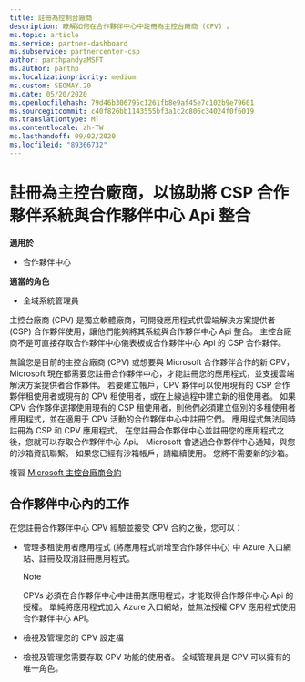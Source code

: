 ```yaml
---
title: 註冊為控制台廠商
description: 瞭解如何在合作夥伴中心中註冊為主控台廠商 (CPV) 。
ms.topic: article
ms.service: partner-dashboard
ms.subservice: partnercenter-csp
author: parthpandyaMSFT
ms.author: parthp
ms.localizationpriority: medium
ms.custom: SEOMAY.20
ms.date: 05/20/2020
ms.openlocfilehash: 79d46b306795c1261fb8e9af45e7c102b9e79601
ms.sourcegitcommit: c40f826bb1143555bf3a1c2c806c34024f0f6019
ms.translationtype: MT
ms.contentlocale: zh-TW
ms.lasthandoff: 09/02/2020
ms.locfileid: "89366732"
---
```

# <a name="enroll-as-a-control-panel-vendor-to-help-integrate-csp-partner-systems-with-partner-center-apis"></a>註冊為主控台廠商，以協助將 CSP 合作夥伴系統與合作夥伴中心 Api 整合

**適用於**

- 合作夥伴中心

**適當的角色**

- 全域系統管理員

主控台廠商 (CPV) 是獨立軟體廠商，可開發應用程式供雲端解決方案提供者 (CSP) 合作夥伴使用，讓他們能夠將其系統與合作夥伴中心 Api 整合。 主控台廠商不是可直接存取合作夥伴中心儀表板或合作夥伴中心 Api 的 CSP 合作夥伴。

無論您是目前的主控台廠商 (CPV) 或想要與 Microsoft 合作夥伴合作的新 CPV，Microsoft 現在都需要您註冊合作夥伴中心，才能註冊您的應用程式，並支援雲端解決方案提供者合作夥伴。 若要建立帳戶，CPV 夥伴可以使用現有的 CSP 合作夥伴租使用者或現有的 CPV 租使用者，或在上線過程中建立新的租使用者。 如果 CPV 合作夥伴選擇使用現有的 CSP 租使用者，則他們必須建立個別的多租使用者應用程式，並在適用于 CPV 活動的合作夥伴中心中註冊它們。 應用程式無法同時註冊為 CSP 和 CPV 應用程式。 在您註冊合作夥伴中心並註冊您的應用程式之後，您就可以存取合作夥伴中心 Api。  Microsoft 會透過合作夥伴中心通知，與您的沙箱資訊聯繫。 如果您已經有沙箱帳戶，請繼續使用。 您將不需要新的沙箱。

複習 [Microsoft 主控台廠商合約](https://go.microsoft.com/fwlink/?linkid=2055198)


## <a name="working-in-partner-center"></a>合作夥伴中心內的工作
在您註冊合作夥伴中心 CPV 經驗並接受 CPV 合約之後，您可以：

- 管理多租使用者應用程式 (將應用程式新增至合作夥伴中心) 中 Azure 入口網站、註冊及取消註冊應用程式。

    >[!Note] 
    >CPVs 必須在合作夥伴中心中註冊其應用程式，才能取得合作夥伴中心 Api 的授權。 單純將應用程式加入 Azure 入口網站，並無法授權 CPV 應用程式使用合作夥伴中心 API。 

- 檢視及管理您的 CPV 設定檔 

- 檢視及管理您需要存取 CPV 功能的使用者。 全域管理員是 CPV 可以擁有的唯一角色。


